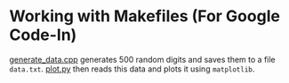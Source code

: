 # Working with Makefiles (For Google Code-In)

[generate_data.cpp](./generate_data.cpp) generates 500 random digits and saves them to a file `data.txt`. [plot.py](./plot.py) then reads this data and plots it using `matplotlib`.